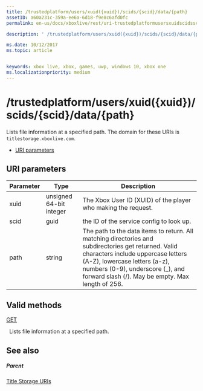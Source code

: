 ```yaml
---
title: /trustedplatform/users/xuid({xuid})/scids/{scid}/data/{path}
assetID: a60a231c-359a-ee6a-6d18-f9e8c6afd0fc
permalink: en-us/docs/xboxlive/rest/uri-trustedplatformusersxuidscidssciddatapath.html

description: ' /trustedplatform/users/xuid({xuid})/scids/{scid}/data/{path}'

ms.date: 10/12/2017
ms.topic: article


keywords: xbox live, xbox, games, uwp, windows 10, xbox one
ms.localizationpriority: medium
---
```



# /trustedplatform/users/xuid({xuid})/scids/{scid}/data/{path}
Lists file information at a specified path. 
The domain for these URIs is `titlestorage.xboxlive.com`.
 
  * [URI parameters](#ID4EV)
 
<a id="ID4EV"></a>

 
## URI parameters
 
| Parameter| Type| Description| 
| --- | --- | --- | 
| xuid| unsigned 64-bit integer| The Xbox User ID (XUID) of the player who making the request.| 
| scid| guid| the ID of the service config to look up.| 
| path| string| The path to the data items to return. All matching directories and subdirectories get returned. Valid characters include uppercase letters (A-Z), lowercase letters (a-z), numbers (0-9), underscore (_), and forward slash (/). May be empty. Max length of 256.| 
  
<a id="ID4EFC"></a>

 
## Valid methods

[GET](uri-trustedplatformusersxuidscidssciddatapath-get.md)

&nbsp;&nbsp;Lists file information at a specified path.
 
<a id="ID4EPC"></a>

 
## See also
 
<a id="ID4ERC"></a>

 
##### Parent 

[Title Storage URIs](atoc-reference-storagev2.md)

   